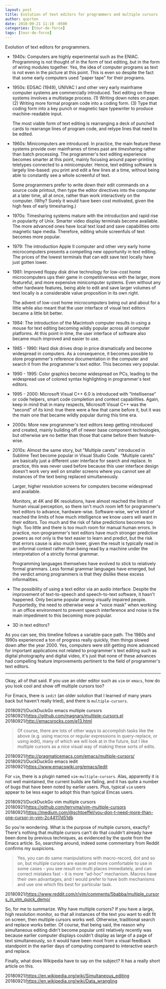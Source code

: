 ```yaml
---
layout: post
title: Evolution of text editors for programmers and multiple cursors
author: quorten
date: 2018-09-21 11:10 -0500
categories: [tour-de-force]
tags: [tour-de-force]
---
```


Evolution of text editors for programmers.

* 1940s: Computers are highly experimental such as the ENIAC.
  Programming is not thought of in the form of text editing, but in
  the form of wiring modules together.  Yes, the idea of computer
  programs as text is not even in the picture at this point.  This is
  even so despite the fact that some early computers used "paper tape"
  for their programs.

* 1950s: EDSAC (1949), UNIVAC I and other very early mainframe
  computer systems are commercially introduced.  Text editing on these
  systems involves a multistage process.  (1) Writing down notes on
  paper.  (2) Writing more formal program code into a coding form.
  (3) Type that coding form into a key punch or magnetic tape
  typewriter to produce machine-readable input.

  The most viable form of text editing is rearranging a deck of
  punched cards to rearrange lines of program code, and retype lines
  that need to be edited.

* 1960s: Minicomputers are introduced.  In practice, the main feature
  these systems provide over mainframes of times past are
  _timesharing_ rather than batch processing.  The programmer's text
  editing experience becomes smarter at this point, mainly focusing
  around paper-printing teletypes connected to a minicomputer.  Hence,
  text editing software is largely line-based: you print and edit a
  few lines at a time, without being able to constantly see a whole
  screenful of text.

  Some programmers prefer to write down their edit commands on a
  source code printout, then type the editor directives into the
  computer at a later time, all at once, rather than work
  interactively on the computer.  (Why?  Surely it would have been
  cost motivated, given the high fees of early timesharing.)

* 1970s: Timesharing systems mature with the introduction and rapid
  rise in popularity of Unix.  Smarter video display terminals become
  available.  The more advanced ones have local text load and save
  capabilities onto magnetic tape media.  Therefore, editing whole
  screenfuls of text becomes more popular.

* 1979: The introduction Apple II computer and other very early home
  microcomputers presents a compelling new opportunity in text
  editing.  The prices of the lowest terminals that can edit save text
  locally have just gotten lower.

<!-- more -->

* 1981: Improved floppy disk drive technology for low-cost home
  microcomputers ups their game in competitiveness with the larger,
  more featureful, and more expensive minicomputer systems.  Even
  without any other hardware features, being able to edit and save
  larger volumes of text locally is a considerable value proposition
  in its own right.

  The advent of low-cost home microcomputers being out and about for a
  little while also meant that the user interface of visual text
  editors became a little bit better.

* 1984: The introduction of the Macintosh computer results in using a
  mouse for text editing becoming wildly popular across all computer
  platforms.  At this point in time, the user interface of software
  also became much improved and easier to use.

* 1985 - 1990: Hard disk drives drop in price dramatically and become
  widespread in computers.  As a consequence, it becomes possible to
  store programmer's reference documentation in the computer and
  search it from the programmer's text editor.  This becomes very
  popular.

* 1990 - 1995: Color graphics become widespread on PCs, leading to the
  widespread use of colored syntax highlighting in programmer's text
  editors.

* 1995 - 2000: Microsoft Visual C++ 6.0 is introduced with
  "Intellisense" or code helpers, smart code completion and context
  capabilities.  Again, keep in mind that in many respects, Microsoft
  Visual C++ was the "second" of its kind: true there were a few that
  came before it, but it was the main one that became wildly popular
  during this time era.

* 2000s: More new programmer's text editors keep getting introduced
  and created, mainly building off of newer base component
  technologies, but otherwise are no better than those that came
  before them feature-wise.

* 2010s: Almost the same story, but "Multiple carets" introduced in
  Sublime Text become popular in Visual Studio Code.  "Multiple
  carets" are basically just a different user interface for search and
  replace.  In practice, this was never used before because this user
  interface design doesn't work very well on smaller screens where you
  cannot see all instances of the text being replaced simultaneously.

  Larger, higher resolution screens for computers become widespread
  and available.

  Monitors, at 4K and 8K resolutions, have almost reached the limits
  of human visual perception, so there isn't much room left for
  programmer's text editors to advance, hardware-wise.  Software-wise,
  we've kind of reached the limits of how much intelligence we know
  users will want in their editors.  Too much and the risk of false
  predictions becomes too high.  Too little and there is too much room
  for manual human errors.  In practice, non-programmer's text editors
  have much stronger predictive powers as not only is the text easier
  to learn and predict, but the risk that errors cause is also much
  lower, given the result is typically read in an informal context
  rather than being read by a machine under the interpretation of a
  strictly formal grammar.

  Programming languages themselves have evolved to stick to relatively
  formal grammars.  Less formal grammar languages have emerged, but
  the verdict among programmers is that they dislike these excess
  informalities.

* The possibility of using a text editor via an audio interface.
  Despite the improvement of text-to-speech and speech-to-text
  software, it hasn't happened.  Only became popular among visually
  impaired people.  Purportedly, the need to otherwise wear a "voice
  mask" when working in an office environment to prevent speech
  interference and noise is the main impediment to this becoming more
  popular.

* 3D in text editors?

As you can see, this timeline follows a variable-pace path.  The 1980s
and 1990s experienced a ton of progress really quickly, then things
slowed down after the year 2000.  Yes, computers were still getting
more advanced for important applications not related to programmer's
text editing such as digital photography and digital video, it's just
that none of these advances had compelling feature improvements
pertinent to the field of programmer's text editors.

----------

Okay, all of that said.  If you use an older editor such as `vim` or
`emacs`, how do you look cool and show off multiple cursors too?

For Emacs, there is `iedit` (an older solution that I learned of many
years back but haven't really tried), and there is `multiple-cursors`.

20180921/DuckDuckGo emacs multiple cursors  
20180921/https://github.com/magnars/multiple-cursors.el  
20180921/http://emacsrocks.com/e13.html

> Of course, there are lots of other ways to accomplish tasks like the
> above (e.g. using macros or regular expressions in query-replace, or
> using iedit), many of which we will look at in the future, but I
> like multiple cursors as a nice visual way of making these sorts of
> edits.

20180921/http://pragmaticemacs.com/emacs/multiple-cursors/  
20180921/DuckDuckGo emacs iedit  
20180921/https://www.emacswiki.org/emacs/Iedit

For `vim`, there is a plugin named `vim-multiple-cursors`.  Alas,
apparently it is not well maintained, the current builds are failing,
and it has quite a number of bugs that have been noted by earlier
users.  Plus, typical `vim` users appear to be less eager to adopt
this than typical Emcas users.

20180921/DuckDuckGo vim multiple cursors  
20180921/https://github.com/terryma/vim-multiple-cursors  
20180921/https://medium.com/@schtoeffel/you-don-t-need-more-than-one-cursor-in-vim-2c44117d51db

So you're wondering.  What is the purpose of multiple cursors,
exactly?  There's nothing that multiple cursors can't do that couldn't
already have been done by previous techniques, as evidenced by the
quote from the Emacs article.  So, searching around, indeed some
commentary from Reddit confirms my suspicions.

> Yes, you can do same manipulations with macro-record, dot and so on,
> but multiple cursors are easier and more comfortable to use in some
> cases - you see result on multi places immediately, and can correct
> mistakes fast - it is more "ad-hoc" mechanism. Macros have their own
> advantages, and I would prefer to have both mechanisms and use one
> which fits best for particular task.

20180921/https://www.reddit.com/r/vim/comments/5babba/multiple_cursors_in_vim_quick_demo/

So, for me to summarize.  Why have multiple cursors?  If you have a
large, high resolution monitor, so that all instances of the text you
want to edit fit on screen, then multiple cursors works well.
Otherwise, traditional search and replace works better.  Of course,
that being said, the reason why simultaneous editing didn't become
popular until relatively recently was because earlier computer
displays couldn't display as large of a page of text simultaneously,
so it would have been moot from a visual feedback standpoint in the
earlier days of computing compared to interactive search and replace.

Finally, what does Wikipedia have to say on the subject?  It has a
really short article on this.

20180921/https://en.wikipedia.org/wiki/Simultaneous_editing  
20180921/https://en.wikipedia.org/wiki/Data_wrangling
